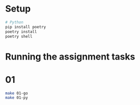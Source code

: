 # Setup
```bash
# Python
pip install poetry
poetry install
poetry shell
```


# Running the assignment tasks

# 01
```bash
make 01-go
make 01-py
```
